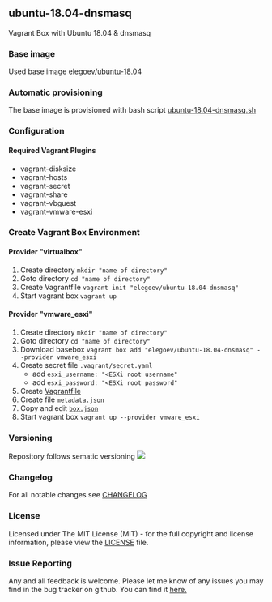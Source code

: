 ## ubuntu-18.04-dnsmasq
Vagrant Box with Ubuntu 18.04 & dnsmasq

### Base image
Used base image [elegoev/ubuntu-18.04](https://app.vagrantup.com/elegoev/boxes/ubuntu-18.04)

### Automatic provisioning
The base image is provisioned with bash script [ubuntu-18.04-dnsmasq.sh](https://github.com/elegoev/basebox-ubuntu-18.04-dnsmasq/blob/master/provisioning/ubuntu-18.04-dnsmasq.sh)

### Configuration
#### Required Vagrant Plugins
- vagrant-disksize
- vagrant-hosts
- vagrant-secret
- vagrant-share
- vagrant-vbguest
- vagrant-vmware-esxi

###  Create Vagrant Box Environment
#### Provider "virtualbox"
1. Create directory `mkdir "name of directory"`
1. Goto directory `cd "name of directory"`
1. Create Vagrantfile `vagrant init "elegoev/ubuntu-18.04-dnsmasq"`
1. Start vagrant box `vagrant up`

#### Provider "vmware_esxi"
1. Create directory `mkdir "name of directory"`
1. Goto directory `cd "name of directory"`
1. Download basebox `vagrant box add "elegoev/ubuntu-18.04-dnsmasq" --provider vmware_esxi`
1. Create secret file `.vagrant/secret.yaml`
   - add `esxi_username: "<ESXi root username"`
   - add `esxi_password: "<ESXi root password"`
1. Create [Vagrantfile](https://github.com/elegoev/vagrant-ubuntu-18.04-images/blob/master/jenkins/vagrant/Vagrantfile.tpl)
1. Create file [`metadata.json`](https://github.com/elegoev/vagrant-ubuntu-18.04-images/blob/master/jenkins/vagrant/metadata.json.tpl)
1. Copy and edit [`box.json`](https://github.com/elegoev/vagrant-ubuntu-18.04-images/blob/master/jenkins/vagrant/box.json)
1. Start vagrant box `vagrant up --provider vmware_esxi`

### Versioning
Repository follows sematic versioning  [![](https://img.shields.io/badge/semver-2.0.0-green.svg)](http://semver.org)

### Changelog
For all notable changes see [CHANGELOG](https://github.com/elegoev/basebox-ubuntu-18.04-nfs/blob/master/CHANGELOG.md)

### License
Licensed under The MIT License (MIT) - for the full copyright and license information, please view the [LICENSE](https://github.com/elegoev/basebox-ubuntu-18.04-dnsmasq/blob/master/LICENSE) file.

### Issue Reporting
Any and all feedback is welcome.  Please let me know of any issues you may find in the bug tracker on github. You can find it [here. ](https://github.com/elegoev/basebox-ubuntu-18.04-dnsmasq/issues)
